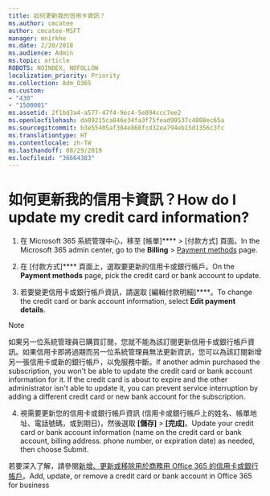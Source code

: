 ```yaml
---
title: 如何更新我的信用卡資訊？
ms.author: cmcatee
author: cmcatee-MSFT
manager: mnirkhe
ms.date: 2/20/2018
ms.audience: Admin
ms.topic: article
ROBOTS: NOINDEX, NOFOLLOW
localization_priority: Priority
ms.collection: Adm_O365
ms.custom:
- "430"
- "1500001"
ms.assetid: 2f1bd3a4-a577-47f4-9ec4-5e094ccc7ee2
ms.openlocfilehash: da09215ca846e34fa3f75fead99537c4808ec65a
ms.sourcegitcommit: b3e55405af384e868fcd32ea794eb15d1356c3fc
ms.translationtype: HT
ms.contentlocale: zh-TW
ms.lasthandoff: 08/29/2019
ms.locfileid: "36664383"
---
```

# <a name="how-do-i-update-my-credit-card-information"></a><span data-ttu-id="261a5-102">如何更新我的信用卡資訊？</span><span class="sxs-lookup"><span data-stu-id="261a5-102">How do I update my credit card information?</span></span>

1. <span data-ttu-id="261a5-103">在 Microsoft 365 系統管理中心，移至 [帳單]\*\*\*\* \> [付款方式][](https://go.microsoft.com/fwlink/p/?linkid=842054) 頁面。</span><span class="sxs-lookup"><span data-stu-id="261a5-103">In the Microsoft 365 admin center, go to the **Billing** \> [Payment methods](https://go.microsoft.com/fwlink/p/?linkid=842054) page.</span></span>

2. <span data-ttu-id="261a5-104">在 [付款方式]\*\*\*\* 頁面上，選取要更新的信用卡或銀行帳戶。</span><span class="sxs-lookup"><span data-stu-id="261a5-104">On the **Payment methods** page, pick the credit card or bank account to update.</span></span>

3. <span data-ttu-id="261a5-105">若要變更信用卡或銀行帳戶資訊，請選取 [編輯付款明細]\*\*\*\*。</span><span class="sxs-lookup"><span data-stu-id="261a5-105">To change the credit card or bank account information, select **Edit payment details**.</span></span>

> [!NOTE]
> <span data-ttu-id="261a5-p101">如果另一位系統管理員已購買訂閱，您就不能為該訂閱更新信用卡或銀行帳戶資訊。如果信用卡即將過期而另一位系統管理員無法更新資訊，您可以為該訂閱新增另一張信用卡或新的銀行帳戶，以免服務中斷。</span><span class="sxs-lookup"><span data-stu-id="261a5-p101">If another admin purchased the subscription, you won't be able to update the credit card or bank account information for it. If the credit card is about to expire and the other administrator isn't able to update it, you can prevent service interruption by adding a different credit card or new bank account for the subscription.</span></span>

4. <span data-ttu-id="261a5-108">視需要更新您的信用卡或銀行帳戶資訊 (信用卡或銀行帳戶上的姓名、帳單地址、電話號碼，或到期日)，然後選取 **[儲存]**  >  **[完成]**。</span><span class="sxs-lookup"><span data-stu-id="261a5-108">Update your credit card or bank account information (name on the credit card or bank account, billing address. phone number, or expiration date) as needed, then choose Submit.</span></span>

<span data-ttu-id="261a5-109">若要深入了解，請參閱[新增、更新或移除用於商務用 Office 365 的信用卡或銀行帳戶](https://docs.microsoft.com/office365/admin/subscriptions-and-billing/add-update-or-remove-credit-card-or-bank-account)。</span><span class="sxs-lookup"><span data-stu-id="261a5-109">[](https://docs.microsoft.com/office365/admin/subscriptions-and-billing/add-update-or-remove-credit-card-or-bank-account)Add, update, or remove a credit card or bank account in Office 365 for business</span></span>